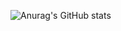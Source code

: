![Anurag's GitHub stats](https://github-readme-stats.vercel.app/api?username=Mike-SDG22A&show_icons=true&theme=tokyonight)
